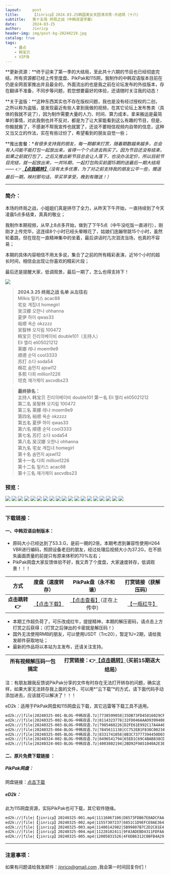 ```yaml
---
layout:     post
title:      【Jinricp】2024.03.25韩国美女天团清凉秀-大结局（十六）
subtitle:   第十五场 终局之战（中韩双语字幕）
date:       2024-03-25
author:     Jinricp
header-img: img/post-bg-20240219.jpg
catalog: true
tags:
    - 露点
    - 韩宝贝
    - VIP场
---
```


**更新资源：**终于迎来了第一季的大结局，至此共十六期的节目也已经彻底完结，所有资源都已经上传至度盘、PikPak和115网，我制作的中韩双语版本目前在仍是全网首家推出并且最全的，外面流出的也是我之前在论坛发布的外挂版本，存在翻译不准备，不同步等问题，若您想要最好的体验，还请随时关注我的动态！

**关于盗版：**这种东西其实也不存在版权问题，我也是没有经过授权的二创，之所以称为盗版，是发现最近有些人拿到我做的视频，在其它论坛上发布售卖（具体的我就不说了），因为制作需要大量的人力、时间、算力成本，拿来搬运是最简单的事情，对此我倒也并不反对，都是为了让大家能看到这么有趣的节目，但是，你搬就搬了，不感谢不帮我宣传也就罢了，还说不要相信视频内自带的信息，这种又当又立的作法，实在有些过份了，希望看到的朋友自觉一些；

**推出套餐：**有很多支持我的朋友，每一期都来打赏，随着期数越来越多，总会有人问能不能打包一起放出来，省得一个个点进去购买了。因为节目还没有结束，如果之前就打包了，之后又推出新节目总会让人落下，也没办法定价，所以目前节目完结，就一起放出来，一共16期，一起打包购买前面15期的送最后一期大结局 —— 👉 **[【点我跳转】](https://goldfaka.com//details/2B3B6899)**（没有太多优惠，为了对之前支持我的朋友公平一些，赠送最后一期，映衬那句话，早买早享受，晚到有赠送！）*

---

### 简介：

本场的终局之战，小姐姐们真是拼尽了全力，从昨天下午开始，一直持续到了今天凌晨5点多结束，真真的敬业；

我制作本期视频，从早上8点多开始，做到了下午5点（中午没吃饭一直进行），刚刚才上传完毕，这连续8个小时已经头晕眼花了，姑娘们连蹦带跳15个小时，虽然轮着跳，但在现在一直精神集中的坐着，最后讲话时几次泪流当场，也真的不容易；

本期的具体内容相信不用太多说，集合了之前的所有精彩表演，近16个小时的超长时间，相信会出现让你喜欢的精彩片段；

最后还是提醒大家，低调观景，最后一期了，怎么也得支持下！

![](https://www.imgccc.com/2024/03/26/e00e7b9aa4b35.png)

> **2024.3.25 终局之战 名单 从左往右**<br>
> Milkis 밀키스 acac88<br>
> 宅女 계집녀 homegirl<br>
> 吴汉娜 오한나 ohhanna<br>
> 夏伊 하이 qwas33<br>
> 裕顺 옥순 okzzzz<br>
> 吴智林 오지림 100472<br>
> 韩宝贝 진리의베이비 double101（主持人）<br>
> Eli 엘리 eli05021212<br>
> 莱娜 레나 moem9e9<br>
> 顺德 순덕 cool3333<br>
> 苏打 소다 soda54<br>
> 棉花 솜먼지 ajswl12<br>
> 多熙 다희 million1226<br>
> 坦克 쟤가제이 axcvdbs23<br>

>**最终排名：**<br>
>主持人 韩宝贝 진리의베이비 double101
>第一名 Eli 엘리 eli05021212<br>
>第二名 吴智林 오지림 100472<br>
>第三名 莱娜 레나 moem9e9<br>
>第四名 裕顺 옥순 okzzzz<br>
>第五名 夏伊 하이 qwas33<br>
>第六名 顺德 순덕 cool3333<br>
>第七名 苏打 소다 soda54<br>
>第八名 吴汉娜 오한나 ohhanna<br>
>第九名 宅女 계집녀 homegirl<br>
>第十名 솜먼지 ajswl12<br>
>第十一名 다희 million1226<br>
>第十二名 밀키스 acac88<br>
>第十三名 쟤가제이 axcvdbs23<br>


### 预览：

![](https://www.imgccc.com/2024/03/25/6d7e2423452dd.jpg)
![](https://www.imgccc.com/2024/03/26/a080e76e77985.jpg)
![](https://www.imgccc.com/2024/03/26/3a6229494b287.jpg)
![](https://www.imgccc.com/2024/03/26/ed3146e8ba878.jpg)
![](https://www.imgccc.com/2024/03/26/9f77713fc0f7e.jpg)
![](https://www.imgccc.com/2024/03/26/e0f14f20fd6c9.jpg)
![](https://www.imgccc.com/2024/03/26/c498d84f6716f.gif)
![](https://www.imgccc.com/2024/03/26/5aee3308fac4c.gif)
![](https://www.imgccc.com/2024/03/26/aabd475f26797.gif)
![](https://www.imgccc.com/2024/03/26/67de4cef966fd.gif)
![](https://www.imgccc.com/2024/03/26/550121545f474.gif)
![](https://www.imgccc.com/2024/03/26/5aa47e5f51d22.gif)
![](https://www.imgccc.com/2024/03/26/74d3ff9095ea3.gif)
![](https://www.imgccc.com/2024/03/26/72438232d181d.gif)
![](https://www.imgccc.com/2024/03/26/cad9f00a84832.gif)
![](https://www.imgccc.com/2024/03/26/7b1fe994212e0.gif)
![](https://www.imgccc.com/2024/03/26/f0f1a0f48e118.gif)
![](https://www.imgccc.com/2024/03/26/08a885ddf0049.gif)
![](https://www.imgccc.com/2024/03/26/3b8de64977810.gif)


------

### 下载链接：

#### 一、中韩双语自制版本：

+ 原码大小已经达到了53.3.G，是前一期的2倍，本期考虑到兼容性使用H264 VBR进行编码，照顾设备老旧的朋友，经过处理后视频大小为37.2G，在不损失画面质量的前提只有原来体积的70%左右；
+ PikPak网盘大家反馈体验不好，我又弄了个度盘，大家速度转存，低调观景！！！

|     方式      |                       度盘（速度转存）                       |                     PikPak盘（永不和谐）                     |                  打赏链接（获解压码）                   |
| :-----------: | :----------------------------------------------------------: | :----------------------------------------------------------: | :-----------------------------------------------------: |
| **点击跳转👉** | [【点击下载】](https://pan.baidu.com/s/1DP8OC86v6sMJZ5SpMP_WnA?pwd=8888) | [【点击查看】](https://mypikpak.com/s/VNttgi44aUv7XPGpuY3pG_t0o1)（正在上传中） | [【一瓶红牛】](https://nk.mileifk.com/details/C6F9CA1E) |


+ 本期工作超负荷了，可乐改成红牛，提提精神，本期的解压密码，请点击上方打赏之后获得；（打赏之后弹出的卡密就是解压码！）
+ 国外无法使用RMB的朋友，可以使用USDT（Trc20），暂定1U=2期，请给我发邮件获取地址；
+ 最新的作品将以本站为主发布，还请关注支持。

| 所有视频解压码一包搞定 | 打赏链接：👉[【点击跳转】](https://goldfaka.com//details/2B3B6899)（买前15期送大结局） |
| ---------------------- | ------------------------------------------------------------ |

注：有朋友跟我反馈说PikPak分享的文件有时存在无法打开转存的问题，确实这样，如果大家无法转存我上面的文件，可以用*“云下载”*的方式，请下面代码手动添加进去，应该就可以解决了！！！

eD2k：适用于PikPak网盘和115网盘云下载，其它迅雷等下载工具不适用。

  ```txt
ed2k://|file|20240325-001-BLOG-中韩双语.7z|7738599058|35DB73FD45816029CF52065FAE1A83CC|/
ed2k://|file|20240325-002-BLOG-中韩双语.7z|8114323778|32FD046AAAD9399408CFF6601B90FF0B|/
ed2k://|file|20240325-003-BLOG-中韩双语.7z|7985460226|D2FE61E992C17A4A40F4B80570D05A4B|/
ed2k://|file|20240325-004-BLOG-中韩双语.7z|7845611138|CC752EB1F838C002348668969154750F|/
ed2k://|file|20240325-005-BLOG-中韩双语.7z|8331741058|8B3C73777394450D03B88A7675AA75C8|/ed2k://|file|20240324-001-BLOG-中韩双语.7z|7512727778|A577D1007413B942E1D095A4B453917C|/
ed2k://|file|20240324-002-BLOG-中韩双语.7z|8496541794|65ED1C69C4BAB838CD48DFA6A873C15A|/
ed2k://|file|20240324-003-BLOG-中韩双语.7z|4003802194|2BD92F9A51040A2E3E320CE44E0C291A|/
  ```



#### 二、原片免费下载链接 ：

##### PikPak网盘：

网盘链接：[点击下载](https://mypikpak.com/s/VNttga09wv6U1InosCxMhR2co1)

##### eD2k：

此为115网盘资源，实际PikPak也可下载，其它软件随缘。

```txt
ed2k://|file|【jinricp】20240325-001.mp4|11116067106|D8573FDB67E0ADCFAA47884874EDF7BC|/
ed2k://|file|【jinricp】20240325-002.mp4|11557307237|6851C1D9EFCE0AE3649B2E18EF389BC7|/
ed2k://|file|【jinricp】20240325-003.mp4|11400142982|5B99807B7C2D2C81E431A061360BF3E0|/
ed2k://|file|【jinricp】20240325-004.mp4|11228102411|9FA3ADEBD4311FDFAA8E0B4C56B6BB18|/
ed2k://|file|【jinricp】20240325-005.mp4|12005031526|4F6DB6312C0BFB4A29490D88949A5BF3|/
```

------

### 注意事项：


如果有问题请给我发邮件：jinricp@gmail.com ,我会第一时间回复你们！